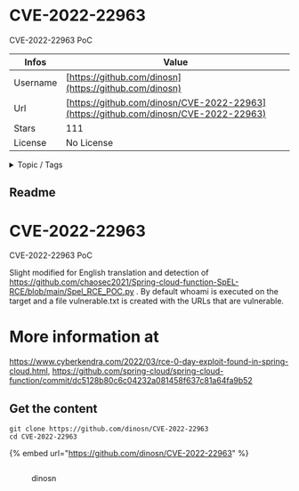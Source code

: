 # CVE-2022-22963

CVE-2022-22963 PoC 

| Infos    | Value                                                              |
| -------- | -------------------------------------------------------------------|
| Username | [https://github.com/dinosn](https://github.com/dinosn) |
| Url      | [https://github.com/dinosn/CVE-2022-22963](https://github.com/dinosn/CVE-2022-22963)                                               |
| Stars    | 111                                                          |
| License  | No License                                                        |

<details>

<summary>Topic / Tags</summary>



</details>

## Readme

# CVE-2022-22963
CVE-2022-22963 PoC 

Slight modified for English translation and detection of https://github.com/chaosec2021/Spring-cloud-function-SpEL-RCE/blob/main/Spel_RCE_POC.py . By default whoami is executed on the target and a file vulnerable.txt is created with the URLs that are vulnerable.

# More information at
https://www.cyberkendra.com/2022/03/rce-0-day-exploit-found-in-spring-cloud.html, 
https://github.com/spring-cloud/spring-cloud-function/commit/dc5128b80c6c04232a081458f637c81a64fa9b52



## Get the content

```
git clone https://github.com/dinosn/CVE-2022-22963
cd CVE-2022-22963
```

{% embed url="https://github.com/dinosn/CVE-2022-22963" %}

<figure><img src="https://avatars.githubusercontent.com/u/3851678?v=4" alt=""><figcaption><p>dinosn</p></figcaption></figure>
